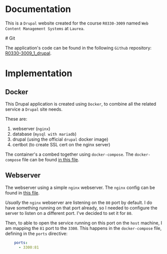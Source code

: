 # Documentation

This is a `Drupal` website created for the course `R0330-3009` named `Web Content Management Systems` at `Laurea`. 

# Git

The application's code can be found in the following `Github` repository: [R0330-3009_1_drupal](https://github.com/zilahir/R0330-3009_1_drupal).

# Implementation

## Docker

This Drupal application is created using `Docker`, to combine all the related service a `Drupal` site needs.

These are: 

1) webserver (`nginx`)
2) database (`mysql with mariadb`)
3) drupal (using the official `drupal` docker image)
4) certbot (to create SSL cert on the nginx server)

The container's a combed together using `docker-compose`. The `docker-compose` file can be found [in this file](https://github.com/zilahir/R0330-3009_1_drupal/blob/master/docker-compose.yml). 

## Webserver

The webserver using a simple `nginx` webserver. The `nginx` config can be found in [this file](https://github.com/zilahir/R0330-3009_1_drupal/blob/master/nginx-conf/nginx.conf). 

_Usually_ the `nginx` webserver are listening on the `80` port by default. I do have something running on that port already, so I needed to configure the server to listen on a different port. I've decided to set it for `80`. 

Then, to able to open the service running on this port on the `host` machine, I am mapping the `81` port to the `3300`. This happens in the `docker-compose` file, defining in the `ports` directive:

```yml
    ports:
      - 3300:81
```


